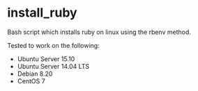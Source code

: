 # install_ruby
Bash script which installs ruby on linux using the rbenv method.

Tested to work on the following:
* Ubuntu Server 15.10
* Ubuntu Server 14.04 LTS
* Debian 8.20
* CentOS 7
